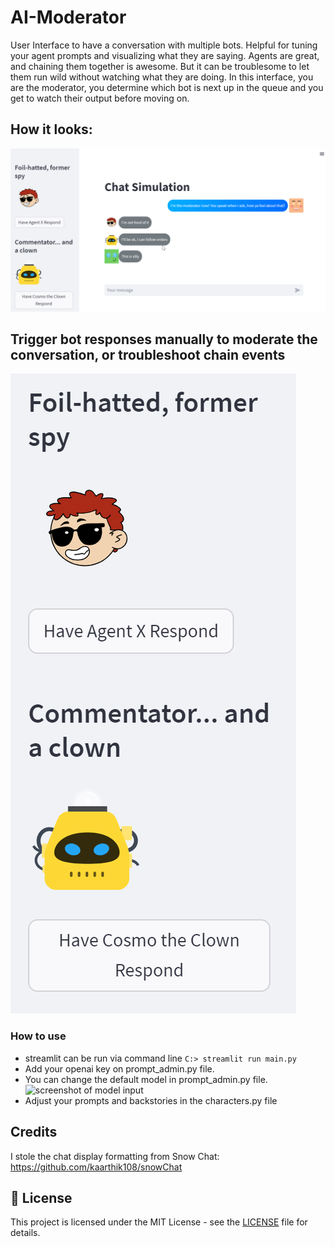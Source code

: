 # AI-Moderator
User Interface to have a conversation with multiple bots. Helpful for tuning your agent prompts and visualizing what they are saying. Agents are great, and chaining them together is awesome. But it can be troublesome to let them run wild without watching what they are doing. In this interface, you are the moderator, you determine which bot is next up in the queue and you get to watch their output before moving on.

## How it looks:
![screenshot of chats](./screenshots/Multi_chat1.png)

## Trigger bot responses manually to moderate the conversation, or troubleshoot chain events
![screenshot of bot selection](./screenshots/bot_selector.png)

### How to use
* streamlit can be run via command line
``` C:> streamlit run main.py ```
* Add your openai key on prompt_admin.py file.
* You can change the default model in prompt_admin.py file.
  ![screenshot of model input](./screenshots/model_selection.png)
* Adjust your prompts and backstories in the characters.py file

## Credits
I stole the chat display formatting from Snow Chat:
https://github.com/kaarthik108/snowChat

## 📄 License

This project is licensed under the MIT License - see the [LICENSE](https://choosealicense.com/licenses/mit/) file for details.


